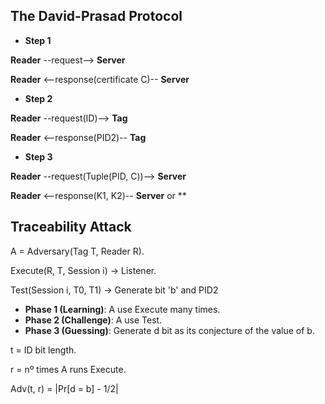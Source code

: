 ## The David-Prasad Protocol
- **Step 1**

**Reader** --request--> **Server**

**Reader** <--response(certificate C)-- **Server**

- **Step 2**

**Reader** --request(ID)--> **Tag**

**Reader** <--response(PID2)-- **Tag**

- **Step 3**

**Reader** --request(Tuple(PID, C))--> **Server**

**Reader** <--response(K1, K2)-- **Server** or **

## Traceability Attack
A = Adversary(Tag T, Reader R).

Execute(R, T, Session i) -> Listener.

Test(Session i, T0, T1) -> Generate bit 'b' and PID2

- **Phase 1 (Learning)**: A use Execute many times.
- **Phase 2 (Challenge)**:  A use Test.
- **Phase 3 (Guessing)**: Generate d bit as its conjecture of the value of b.

t = ID bit length.

r = nº times A runs Execute.

Adv(t, r) = |Pr[d = b] - 1/2|
